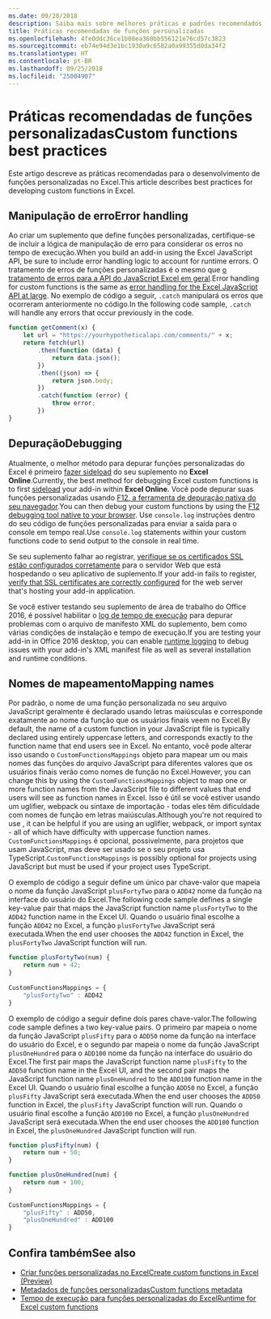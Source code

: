 ```yaml
---
ms.date: 09/20/2018
description: Saiba mais sobre melhores práticas e padrões recomendados para funções personalizadas do Excel.
title: Práticas recomendadas de funções personalizadas
ms.openlocfilehash: 4fe0ddc36ce1b08ea360bb556121e76cd57c3823
ms.sourcegitcommit: eb74e94d3e1bc1930a9c6582a0a99355d0da34f2
ms.translationtype: HT
ms.contentlocale: pt-BR
ms.lasthandoff: 09/25/2018
ms.locfileid: "25004907"
---
```

# <a name="custom-functions-best-practices"></a><span data-ttu-id="28e10-103">Práticas recomendadas de funções personalizadas</span><span class="sxs-lookup"><span data-stu-id="28e10-103">Custom functions best practices</span></span>

<span data-ttu-id="28e10-104">Este artigo descreve as práticas recomendadas para o desenvolvimento de funções personalizadas no Excel.</span><span class="sxs-lookup"><span data-stu-id="28e10-104">This article describes best practices for developing custom functions in Excel.</span></span>

## <a name="error-handling"></a><span data-ttu-id="28e10-105">Manipulação de erro</span><span class="sxs-lookup"><span data-stu-id="28e10-105">Error handling</span></span>

<span data-ttu-id="28e10-106">Ao criar um suplemento que define funções personalizadas, certifique-se de incluir a lógica de manipulação de erro para considerar os erros no tempo de execução.</span><span class="sxs-lookup"><span data-stu-id="28e10-106">When you build an add-in using the Excel JavaScript API, be sure to include error handling logic to account for runtime errors.</span></span> <span data-ttu-id="28e10-107">O tratamento de erros de funções personalizadas é o mesmo que [o tratamento de erros para a API do JavaScript Excel em geral](excel-add-ins-error-handling.md).</span><span class="sxs-lookup"><span data-stu-id="28e10-107">Error handling for custom functions is the same as [error handling for the Excel JavaScript API at large](excel-add-ins-error-handling.md).</span></span> <span data-ttu-id="28e10-108">No exemplo de código a seguir, `.catch` manipulará os erros que ocorreram anteriormente no código.</span><span class="sxs-lookup"><span data-stu-id="28e10-108">In the following code sample, `.catch` will handle any errors that occur previously in the code.</span></span>

```js
function getComment(x) {
    let url = "https://yourhypotheticalapi.com/comments/" + x; 
    return fetch(url)
        .then(function (data) {
            return data.json();
        })
        .then((json) => {
            return json.body;
        })
        .catch(function (error) {
            throw error;
        })
}
```

## <a name="debugging"></a><span data-ttu-id="28e10-109">Depuração</span><span class="sxs-lookup"><span data-stu-id="28e10-109">Debugging</span></span>
<span data-ttu-id="28e10-110">Atualmente, o melhor método para depurar funções personalizadas do Excel é primeiro [fazer sideload](../testing/sideload-office-add-ins-for-testing.md) do seu suplemento no **Excel Online**.</span><span class="sxs-lookup"><span data-stu-id="28e10-110">Currently, the best method for debugging Excel custom functions is to first [sideload](../testing/sideload-office-add-ins-for-testing.md) your add-in within **Excel Online**.</span></span> <span data-ttu-id="28e10-111">Você pode depurar suas funções personalizadas usando [F12, a ferramenta de depuração nativa do seu navegador](../testing/debug-add-ins-in-office-online.md).</span><span class="sxs-lookup"><span data-stu-id="28e10-111">You can then debug your custom functions by using the [F12 debugging tool native to your browser](../testing/debug-add-ins-in-office-online.md).</span></span> <span data-ttu-id="28e10-112">Use `console.log` instruções dentro do seu código de funções personalizadas para enviar a saída para o console em tempo real.</span><span class="sxs-lookup"><span data-stu-id="28e10-112">Use `console.log` statements within your custom functions code to send output to the console in real time.</span></span>

<span data-ttu-id="28e10-113">Se seu suplemento falhar ao registrar, [verifique se os certificados SSL estão configurados corretamente](https://github.com/OfficeDev/generator-office/blob/master/src/docs/ssl.md) para o servidor Web que está hospedando o seu aplicativo de suplemento.</span><span class="sxs-lookup"><span data-stu-id="28e10-113">If your add-in fails to register, [verify that SSL certificates are correctly configured](https://github.com/OfficeDev/generator-office/blob/master/src/docs/ssl.md) for the web server that's hosting your add-in application.</span></span>

<span data-ttu-id="28e10-114">Se você estiver testando seu suplemento de área de trabalho do Office 2016, é possível habilitar o [log de tempo de execução](../testing/troubleshoot-manifest.md#use-runtime-logging-to-debug-your-add-in) para depurar problemas com o arquivo de manifesto XML do suplemento, bem como várias condições de instalação e tempo de execução.</span><span class="sxs-lookup"><span data-stu-id="28e10-114">If you are testing your add-in in Office 2016 desktop, you can enable [runtime logging](../testing/troubleshoot-manifest.md#use-runtime-logging-to-debug-your-add-in) to debug issues with your add-in's XML manifest file as well as several installation and runtime conditions.</span></span> 


## <a name="mapping-names"></a><span data-ttu-id="28e10-115">Nomes de mapeamento</span><span class="sxs-lookup"><span data-stu-id="28e10-115">Mapping names</span></span>

<span data-ttu-id="28e10-116">Por padrão, o nome de uma função personalizada no seu arquivo JavaScript geralmente é declarado usando letras maiúsculas e corresponde exatamente ao nome da função que os usuários finais veem no Excel.</span><span class="sxs-lookup"><span data-stu-id="28e10-116">By default, the name of a custom function in your JavaScript file is typically declared using entirely uppercase letters, and corresponds exactly to the function name that end users see in Excel.</span></span> <span data-ttu-id="28e10-117">No entanto, você pode alterar isso usando o `CustomFunctionsMappings` objeto para mapear um ou mais nomes das funções do arquivo JavaScript para diferentes valores que os usuários finais verão como nomes de função no Excel.</span><span class="sxs-lookup"><span data-stu-id="28e10-117">However, you can change this by using the `CustomFunctionsMappings` object to map one or more function names from the JavaScript file to different values that end users will see as function names in Excel.</span></span> <span data-ttu-id="28e10-118">Isso é útil se você estiver usando um uglifier, webpack ou sintaxe de importação - todas eles têm dificuldade com nomes de função em letras maiúsculas.</span><span class="sxs-lookup"><span data-stu-id="28e10-118">Although you're not required to use , it can be helpful if you are using an uglifier, webpack, or import syntax - all of which have difficulty with uppercase function names.</span></span> <span data-ttu-id="28e10-119">`CustomFunctionsMappings` é opcional, possivelmente, para projetos que usam JavaScript, mas deve ser usado se o seu projeto usa TypeScript.</span><span class="sxs-lookup"><span data-stu-id="28e10-119">`CustomFunctionsMappings` is possibly optional for projects using JavaScript but must be used if your project uses TypeScript.</span></span>  
  
<span data-ttu-id="28e10-120">O exemplo de código a seguir define um único par chave-valor que mapeia o nome da função JavaScript `plusFortyTwo` para o `ADD42` nome da função na interface do usuário do Excel.</span><span class="sxs-lookup"><span data-stu-id="28e10-120">The following code sample defines a single key-value pair that maps the JavaScript function name `plusFortyTwo` to the `ADD42` function name in the Excel UI.</span></span> <span data-ttu-id="28e10-121">Quando o usuário final escolhe a função `ADD42` no Excel, a função `plusFortyTwo` JavaScript será executada.</span><span class="sxs-lookup"><span data-stu-id="28e10-121">When the end user chooses the `ADD42` function in Excel, the `plusFortyTwo` JavaScript function will run.</span></span>

```js
function plusFortyTwo(num) {
    return num + 42;  
}  
  
CustomFunctionsMappings = {
    "plusFortyTwo" : ADD42
}
```

<span data-ttu-id="28e10-122">O exemplo de código a seguir define dois pares chave-valor.</span><span class="sxs-lookup"><span data-stu-id="28e10-122">The following code sample defines a two key-value pairs.</span></span> <span data-ttu-id="28e10-123">O primeiro par mapeia o nome da função JavaScript `plusFifty` para o `ADD50` nome da função na interface do usuário do Excel, e o segundo par mapeia o nome da função JavaScript `plusOneHundred` para o `ADD100` nome da função na interface do usuário do Excel.</span><span class="sxs-lookup"><span data-stu-id="28e10-123">The first pair maps the JavaScript function name `plusFifty` to the `ADD50` function name in the Excel UI, and the second pair maps the JavaScript function name `plusOneHundred` to the `ADD100` function name in the Excel UI.</span></span> <span data-ttu-id="28e10-124">Quando o usuário final escolhe a função `ADD50` no Excel, a função `plusFifty` JavaScript será executada.</span><span class="sxs-lookup"><span data-stu-id="28e10-124">When the end user chooses the `ADD50` function in Excel, the `plusFifty` JavaScript function will run.</span></span> <span data-ttu-id="28e10-125">Quando o usuário final escolhe a função `ADD100` no Excel, a função `plusOneHundred` JavaScript será executada.</span><span class="sxs-lookup"><span data-stu-id="28e10-125">When the end user chooses the `ADD100` function in Excel, the `plusOneHundred` JavaScript function will run.</span></span>

```js
function plusFifty(num) {
    return num + 50;  
} 

function plusOneHundred(num) {
    return num + 100;  
}  
  
CustomFunctionsMappings = {
    "plusFifty" : ADD50,  
    "plusOneHundred" : ADD100
}
 ```

 ## <a name="see-also"></a><span data-ttu-id="28e10-126">Confira também</span><span class="sxs-lookup"><span data-stu-id="28e10-126">See also</span></span>

- [<span data-ttu-id="28e10-127">Criar funções personalizadas no Excel</span><span class="sxs-lookup"><span data-stu-id="28e10-127">Create custom functions in Excel (Preview)</span></span>](custom-functions-overview.md)
- [<span data-ttu-id="28e10-128">Metadados de funções personalizadas</span><span class="sxs-lookup"><span data-stu-id="28e10-128">Custom functions metadata</span></span>](custom-functions-json.md)
- [<span data-ttu-id="28e10-129">Tempo de execução para funções personalizadas do Excel</span><span class="sxs-lookup"><span data-stu-id="28e10-129">Runtime for Excel custom functions</span></span>](custom-functions-runtime.md)
